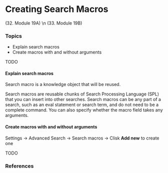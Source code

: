 # Creating Search Macros
(32. Module 19A) \n
(33. Module 19B)

### Topics
* Explain search macros
* Create macros with and without arguments

TODO


#### Explain search macros
Search macro is a knowledge object that will be reused.

Search macros are reusable chunks of Search Processing Language (SPL) that you can insert into other searches. Search macros can be any part of a search, such as an eval statement or search term, and do not need to be a complete command. You can also specify whether the macro field takes any arguments.

#### Create macros with and without arguments
Settings -> Advanced Search -> Search macros -> Clisk **Add new** to create one

TODO
### References
